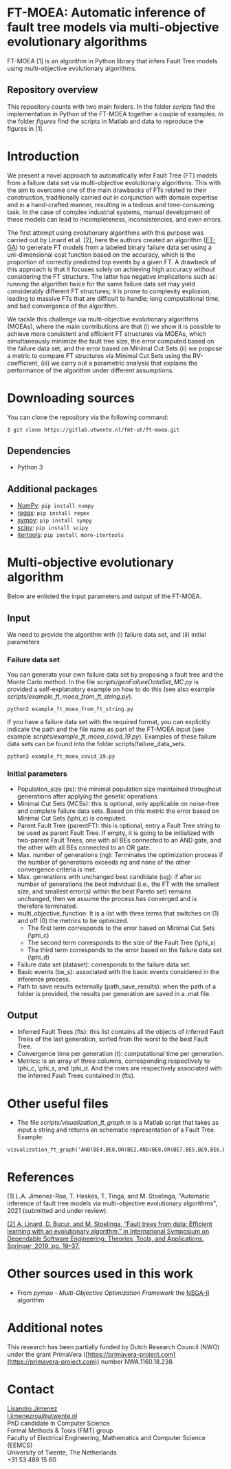 # FT-MOEA: Automatic inference of fault tree models via multi-objective evolutionary algorithms

FT-MOEA [1] is an algorithm in Python library that infers Fault Tree models using multi-objective evolutionary algorithms.

## Repository overview

This repository counts with two main folders. In the folder _scripts_ find the implementation in Python of the FT-MOEA together a couple of examples. In the folder _figures_ find the scripts in Matlab and data to reproduce the figures in [1].


# Introduction

We present a novel approach to automatically infer Fault Tree (FT) models from a failure data set via multi-objective evolutionary algorithms. This with the aim to overcome one of the main drawbacks of FTs related to their construction, traditionally carried out in conjunction with domain expertise and in a hand-crafted manner, resulting in a tedious and time-consuming task. In the case of complex industrial systems, manual development of these models can lead to incompleteness, inconsistencies, and even errors.

The first attempt using evolutionary algorithms with this purpose was carried out by Linard et al. [2], here the authors created an algorithm ([FT-GA](https://gitlab.science.ru.nl/alinard/learning-ft)) to generate FT models from a labeled binary failure data set using a uni-dimensional cost function based on the accuracy, which is the proportion of correctly predicted top events by a given FT. A drawback of this approach is that it focuses solely on achieving high accuracy without considering the FT structure. The latter has negative implications such as: running the algorithm twice for the same failure data set may yield considerably different FT structures; it is prone to complexity explosion, leading to massive FTs that are difficult to handle; long computational time, and bad convergence of the algorithm.

We tackle this challenge via multi-objective evolutionary algorithms (MOEAs), where the main contributions are that (i) we show it is possible to achieve more consistent and efficient FT structures via MOEAs, which simultaneously minimize the fault tree size, the error computed based on the failure data set, and the error based on Minimal Cut Sets (ii) we propose a metric to compare FT structures via Minimal Cut Sets using the RV-coefficient, (iii) we carry out a parametric analysis that explains the performance of the algorithm under different assumptions.

# Downloading sources

You can clone the repository via the following command:

```
$ git clone https://gitlab.utwente.nl/fmt-ut/ft-moea.git
```

## Dependencies
* Python 3

## Additional packages
* [NumPy](https://numpy.org/install/): ` pip install numpy `
* [regex](https://pypi.org/project/regex/): ` pip install regex `
* [sympy](https://www.sympy.org/en/index.html): ` pip install sympy `
* [scipy](https://www.scipy.org/install.html): ` pip install scipy `
* [itertools](https://pypi.org/project/more-itertools/): ` pip install more-itertools `

# Multi-objective evolutionary algorithm
Below are enlisted the input parameters and output of the FT-MOEA.

## Input
We need to provide the algorithm with (i) failure data set, and (ii) initial parameters

### Failure data set
You can generate your own failure data set by proposing a fault tree and the Monte Carlo method. In the file _scripts/genFailureDataSet_MC.py_ is provided a self-explanatory example on how to do this (see also example _scripts/example_ft_moea_from_ft_string.py_). 

```
python3 example_ft_moea_from_ft_string.py
```

If you have a failure data set with the required format, you can explicitly indicate the path and the file name as part of the FT-MOEA input (see example _scripts/example_ft_moea_covid_19.py_). Examples of these failure data sets can be found into the folder scripts/failure_data_sets. 

```
python3 example_ft_moea_covid_19.py
```

### Initial parameters

* Population_size (ps): the minimal population size maintained throughout generations after applying the genetic operations
* Minimal Cut Sets (MCSs): this is optional, only applicable on noise-free and complete failure data sets. Based on this metric the error based on Minimal Cut Sets (\phi_c) is computed.
* Parent Fault Tree (parentFT): this is optional, entry a Fault Tree string to be used as parent Fault Tree. If empty, it is going to be initialized with two-parent Fault Trees, one with all BEs connected to an AND gate, and the other with all BEs connected to an OR gate. 
* Max. number of generations (ng): Terminates the optimization process if the number of generations exceeds $ng$ and none of the other convergence criteria is met. 
* Max. generations with unchanged best candidate (ug): if after $uc$ number of generations the best individual (i.e., the FT with the smallest size, and smallest error(s) within the best Pareto set) remains unchanged, then we assume the process has converged and is therefore terminated.
* multi_objective_function: It is a list with three terms that switches on (1) and off (0) the metrics to be optimized.
    - The first term corresponds to the error based on Minimal Cut Sets (\phi_c)
    - The second term corresponds to the size of the Fault Tree (\phi_s)
    - The third term corresponds to the error based on the failure data set (\phi_d)
* Failure data set (dataset): corresponds to the failure data set.
* Basic events (be_s): associated with the basic events considered in the inference process.
* Path to save results externally (path_save_results): when the path of a folder is provided, the results per generation are saved in a .mat file.

## Output

* Inferred Fault Trees (fts): this list contains all the objects of inferred Fault Trees of the last generation, sorted from the worst to the best Fault Tree.
* Convergence time per generation (t): computational time per generation.
* Metrics: is an array of three columns, corresponding respectively to \phi_c, \phi_s, and \phi_d. And the rows are respectively associated with the inferred Fault Trees contained in (fts).


# Other useful files

* The file _scripts/visualization_ft_graph.m_ is a Matlab script that takes as input a string and returns an schematic representation of a Fault Tree. Example:

```
visualization_ft_graph('AND(BE4,BE8,OR(BE2,AND(BE8,OR(BE7,BE5,BE9,BE6,BE3),BE4,BE1)))')
```

# References
[1] L.A. Jimenez-Roa, T. Heskes, T. Tinga, and M. Stoelinga, "Automatic inference of fault tree models via multi-objective evolutionary algorithms", 2021 (submitted and under review).

[[2] A. Linard, D. Bucur, and M. Stoelinga, “Fault trees from data: Efficient learning with an evolutionary algorithm,” in International Symposium on Dependable Software Engineering: Theories, Tools, and Applications. Springer, 2019, pp. 19–37.](https://link.springer.com/chapter/10.1007/978-3-030-35540-1_2)

# Other sources used in this work

* From _pymoo - Multi-Objective Optimization Framework_ the [NSGA-II](https://github.com/anyoptimization/pymoo/blob/20abef1ade71915352217400c11ece4c2f35163e/pymoo/algorithms/nsga2.py) algorithm

# Additional notes

This research has been partially funded by Dutch Research Council (NWO) under the grant PrimaVera ([https://primavera-project.com](https://primavera-project.com)) number NWA.1160.18.238.


# Contact

[Lisandro Jimenez](https://people.utwente.nl/l.jimenezroa) <br>
l.jimenezroa@utwente.nl <br>
PhD candidate in Computer Science <br>
Formal Methods & Tools (FMT) group <br>
Faculty of Electrical Engineering, Mathematics and Computer Science (EEMCS) <br>
University of Twente, The Netherlands <br>
+31 53 489 15 60‬


